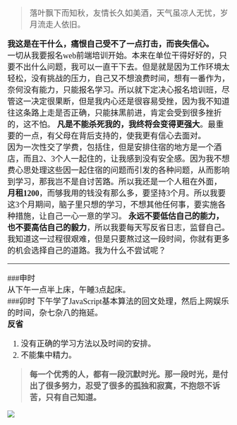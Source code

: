 <font face="微软雅黑" size=4>

> 落叶飘下而知秋，友情长久如美酒，天气虽凉人无忧，岁月流走人依旧。

**我这是在干什么，痛恨自己受不了一点打击，而丧失信心。**  
一切从我要报名web前端培训开始。本来在单位干得好好的，只要不出什么问题，我可以一直干下去。但是就是因为工作环境太轻松，没有挑战的压力，自己又不想浪费时间，想有一番作为，奈何没有能力，只能报名学习。所以就下定决心报名培训班，尽管这一决定很果断，但是我内心还是很容易受挫，因为我不知道往这条路上走是否正确，只能抹黑前进，肯定会受到很多挫折的，这不怕。 **凡是不能杀死我的，我终将会变得更强大**。最重要的一点，有父母在背后支持的，使我更有信心去面对。  
因为一次性交了学费，包括住，但是安排住宿的地方是一个酒店，而且2、3个人一起住的，让我感到没有安全感。因为我不想费心思处理这些因一起住宿的问题而引发的各种问题，从而影响到学习，那我岂不是自讨苦路。所以我还是一个人租在外面， **月租1200**，而够我用的钱没有那么多，要坚持3个月。所以我要这3个月期间，脑子里只想的学习，不想其他任何事，要实施各种措施，让自己一心一意的学习。 **永远不要低估自己的能力，也不要高估自己的毅力**，所以我要每天写反省日志，监督自己。我知道这一过程很艰难，但是只要熬过这一段时间，你就有更多的机会选择自己的道路。我为什么不尝试呢？  

---  
###申时  
从下午一点半上床，午睡3点起床。   
###卯时
下午学了JavaScript基本算法的回文处理，然后上网娱乐的时间，杂七杂八的拖延。  
**反省**   
1. 没有正确的学习方法以及时间的安排。  
2. 不能集中精力。  

> **每一个优秀的人，都有一段沉默时光。那一段时光，是付出了很多努力，忍受了很多的孤独和寂寞，不抱怨不诉苦，只有自己知道。**

![](http://i1.piimg.com/567571/bbbeaf86c7af6d98.jpg)  







</font>